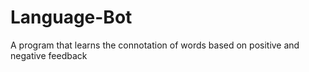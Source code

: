 # Language-Bot
A program that learns the connotation of words based on positive and negative feedback

